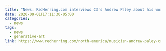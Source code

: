 ```yaml
---
title: "News: RedHerring.com interviews C3's Andrew Paley about his work with generative AI for music video animation"
date: 2020-09-01T17:11:30-05:00
categories:
  - news
tags:
  - news
  - generative-art
link: https://www.redherring.com/north-america/musician-andrew-paley-creates-ai-videos-collaborating-with-a-machine-fit-the-moment/
---
```

